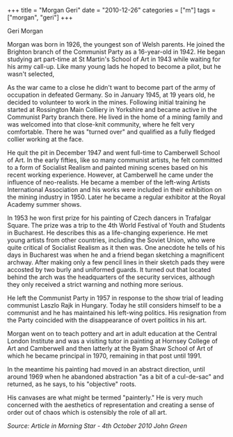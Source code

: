 +++
title = "Morgan Geri"
date = "2010-12-26"
categories = ["m"]
tags = ["morgan", "geri"]
+++

Geri Morgan

Morgan was born in 1926, the youngest son of Welsh parents. He joined the Brighton branch of the Communist Party as a 16-year-old in 1942. He began studying art part-time at St Martin's School of Art in 1943 while waiting for his army call-up. Like many young lads he hoped to become a pilot, but he wasn't selected,

As the war came to a close he didn't want to become part of the army of occupation in defeated Germany. So in January 1945, at 19 years old, he decided to volunteer to work in the mines. Following initial training he started at Rossington Main Colliery in Yorkshire and became active in the Communist Party branch there. He lived in the home of a mining family and was welcomed into that close-knit community, where he felt very comfortable. There he was "turned over" and qualified as a fully fledged collier working at the face.

He quit the pit in December 1947 and went full-time to Camberwell School of Art. In the early fifties, like so many communist artists, he felt committed to a form of Socialist Realism and painted mining scenes based on his recent working experience. However, at Camberwell he came under the influence of neo-realists. He became a member of the left-wing Artists International Association and his works were included in their exhibition on the mining industry in 1950. Later he became a regular exhibitor at the Royal Academy summer shows.

In 1953 he won first prize for his painting of Czech dancers in Trafalgar Square. The prize was a trip to the 4th World Festival of Youth and Students in Bucharest. He describes this as a life-changing experience. He met young artists from other countries, including the Soviet Union, who were quite critical of Socialist Realism as it then was. One anecdote he tells of his days in Bucharest was when he and a friend began sketching a magnificent archway. After making only a few pencil lines in their sketch pads they were accosted by two burly and uniformed guards. It turned out that located behind the arch was the headquarters of the security services, although they only received a strict warning and nothing more serious.

He left the Communist Party in 1957 in response to the show trial of leading communist Laszlo Rajk in Hungary. Today he still considers himself to be a communist and he has maintained his left-wing politics. His resignation from the Party coincided with the disappearance of overt politics in his art.

Morgan went on to teach pottery and art in adult education at the Central London Institute and was a visiting tutor in painting at Hornsey College of Art and Camberwell and then latterly at the Byam Shaw School of Art of which he became principal in 1970, remaining in that post until 1991.

In the meantime his painting had moved in an abstract direction, until around 1969 when he abandoned abstraction "as a bit of a cul-de-sac" and returned, as he says, to his "objective" roots.

His canvases are what might be termed "painterly." He is very much concerned with the aesthetics of representation and creating a sense of order out of chaos which is ostensibly the role of all art.

_Source: Article in Morning Star - 4th October 2010 John Green_
